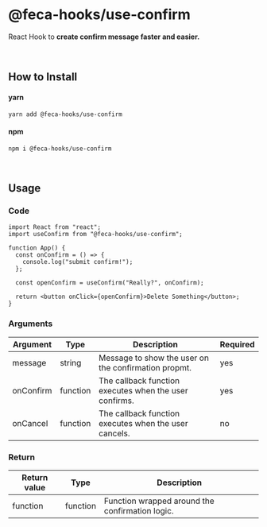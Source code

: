# @feca-hooks/use-confirm

React Hook to **create confirm message faster and easier.**

<br />

## How to Install

#### yarn

`yarn add @feca-hooks/use-confirm`

#### npm

`npm i @feca-hooks/use-confirm`

<br />

## Usage

### Code

```
import React from "react";
import useConfirm from "@feca-hooks/use-confirm";

function App() {
  const onConfirm = () => {
    console.log("submit confirm!");
  };

  const openConfirm = useConfirm("Really?", onConfirm);

  return <button onClick={openConfirm}>Delete Something</button>;
}
```

### Arguments

| **Argument** | **Type** | **Description**                                        | **Required** |
| ------------ | -------- | ------------------------------------------------------ | ------------ |
| message      | string   | Message to show the user on the confirmation propmt.   | yes          |
| onConfirm    | function | The callback function executes when the user confirms. | yes          |
| onCancel     | function | The callback function executes when the user cancels.  | no           |

### Return

| **Return value** | **Type** | **Description**                                 |
| ---------------- | -------- | ----------------------------------------------- |
| function         | function | Function wrapped around the confirmation logic. |
